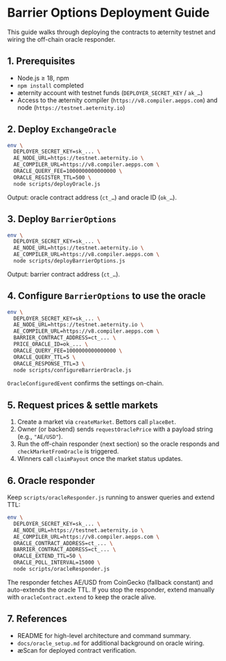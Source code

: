 # Barrier Options Deployment Guide

This guide walks through deploying the contracts to æternity testnet and wiring the off-chain oracle responder.

## 1. Prerequisites
- Node.js ≥ 18, npm
- `npm install` completed
- æternity account with testnet funds (`DEPLOYER_SECRET_KEY` / `ak_…`)
- Access to the æternity compiler (`https://v8.compiler.aepps.com`) and node (`https://testnet.aeternity.io`)

## 2. Deploy `ExchangeOracle`
```bash
env \
  DEPLOYER_SECRET_KEY=sk_... \
  AE_NODE_URL=https://testnet.aeternity.io \
  AE_COMPILER_URL=https://v8.compiler.aepps.com \
  ORACLE_QUERY_FEE=1000000000000000 \
  ORACLE_REGISTER_TTL=500 \
  node scripts/deployOracle.js
```
Output: oracle contract address (`ct_…`) and oracle ID (`ok_…`).

## 3. Deploy `BarrierOptions`
```bash
env \
  DEPLOYER_SECRET_KEY=sk_... \
  AE_NODE_URL=https://testnet.aeternity.io \
  AE_COMPILER_URL=https://v8.compiler.aepps.com \
  node scripts/deployBarrierOptions.js
```
Output: barrier contract address (`ct_…`).

## 4. Configure `BarrierOptions` to use the oracle
```bash
env \
  DEPLOYER_SECRET_KEY=sk_... \
  AE_NODE_URL=https://testnet.aeternity.io \
  AE_COMPILER_URL=https://v8.compiler.aepps.com \
  BARRIER_CONTRACT_ADDRESS=ct_... \
  PRICE_ORACLE_ID=ok_... \
  ORACLE_QUERY_FEE=1000000000000000 \
  ORACLE_QUERY_TTL=5 \
  ORACLE_RESPONSE_TTL=3 \
  node scripts/configureBarrierOracle.js
```
`OracleConfiguredEvent` confirms the settings on-chain.

## 5. Request prices & settle markets
1. Create a market via `createMarket`. Bettors call `placeBet`.
2. Owner (or backend) sends `requestOraclePrice` with a payload string (e.g., `"AE/USD"`).
3. Run the off-chain responder (next section) so the oracle responds and `checkMarketFromOracle` is triggered.
4. Winners call `claimPayout` once the market status updates.

## 6. Oracle responder
Keep `scripts/oracleResponder.js` running to answer queries and extend TTL:
```bash
env \
  DEPLOYER_SECRET_KEY=sk_... \
  AE_NODE_URL=https://testnet.aeternity.io \
  AE_COMPILER_URL=https://v8.compiler.aepps.com \
  ORACLE_CONTRACT_ADDRESS=ct_... \
  BARRIER_CONTRACT_ADDRESS=ct_... \
  ORACLE_EXTEND_TTL=50 \
  ORACLE_POLL_INTERVAL=15000 \
  node scripts/oracleResponder.js
```
The responder fetches AE/USD from CoinGecko (fallback constant) and auto-extends the oracle TTL. If you stop the responder, extend manually with `oracleContract.extend` to keep the oracle alive.

## 7. References
- README for high-level architecture and command summary.
- `docs/oracle_setup.md` for additional background on oracle wiring.
- æScan for deployed contract verification.
